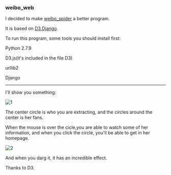 ### weibo_web

I decided to make [weibo_spider](https://github.com/SidKwok/weibo-spider) a better program.

It is based on [D3](https://github.com/mbostock/d3),[Django](https://github.com/django/django).

To run this program, some tools you should install first:

Python 2.7.9

D3.js(it's included in the file D3)

urllib2

Django

---

I'll show you something:

![1](http://img2.ph.126.net/FsB9ydeSmyGeOlkbcFySRg==/6631425106979940767.png)

The center circle is who you are extracting, and the circles around the center is her fans.

When the mouse is over the cicle,you are able to watch some of her information, and when you click the circle, you'll be able to get in her homepage.

![2](http://img0.ph.126.net/Sy44ylo-t6y0Byesq75vOQ==/6631340444584592007.png)

And when you darg it, it has an incredible effect.

Thanks to D3.